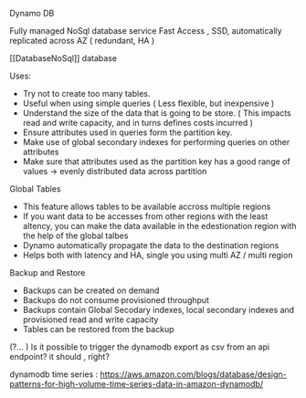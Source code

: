 Dynamo DB

Fully managed NoSql database service
Fast Access , SSD, automatically replicated across AZ ( redundant, HA )

\[\[DatabaseNoSql]] database

Uses:

- Try not to create too many tables.
- Useful when using simple queries ( Less flexible, but inexpensive )
- Understand the size of the data that is going to be store. ( This impacts read and write capacity, and in turns defines costs incurred )
- Ensure attributes used in queries form the partition key.
- Make use of global secondary indexes for performing queries on other attributes
- Make sure that attributes used as the partition key has a good range of values -> evenly distributed data across partition

Global Tables

- This feature allows tables to be available accross multiple regions
- If you want data to be accesses from other regions with the least altency, you can make the data available in the edestionation region with the help of the global talbes
- Dynamo automatically propagate the data to the destination regions
- Helps both with latency and HA, single you using multi AZ / multi region

Backup and Restore

- Backups can be created on demand
- Backups do not consume provisioned throughput
- Backups contain Global Secodary indexes, local secondary indexes and provisioned read and write capacity
- Tables can be restored from the backup

(?... )
Is it possible to trigger the dynamodb export as csv from an api endpoint? it should , right?

dynamodb time series : <https://aws.amazon.com/blogs/database/design-patterns-for-high-volume-time-series-data-in-amazon-dynamodb/>
